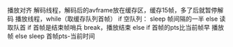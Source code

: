 播放对齐 
解码线程，解码后的avframe放在缓存区，缓存15帧，多了后就暂停解码
播放线程，while（取缓存队列首帧）
if 空队列：
    sleep 帧间隔的一半
else 
    读取队首
    if 首帧是结束帧哨兵
        break，播放结束
    else if 首帧的pts比当前帧早
        播放帧
    else 
        sleep 首帧pts-当前时间
